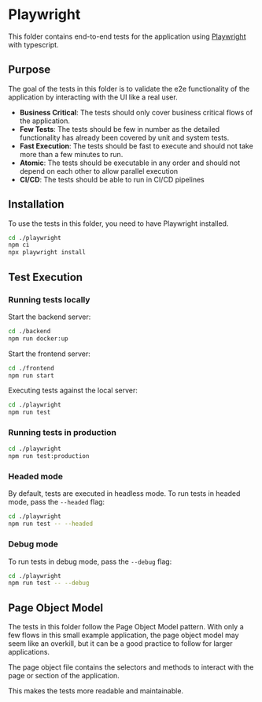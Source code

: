 # Playwright

This folder contains end-to-end tests for the application using [Playwright](https://playwright.dev/) with typescript.

##  Purpose

The goal of the tests in this folder is to validate the e2e functionality of the application by interacting with the UI like a real user.

- **Business Critical**: The tests should only cover business critical flows of the application.
- **Few Tests**: The tests should be few in number as the detailed functionality has already been covered by unit and system tests.
- **Fast Execution**: The tests should be fast to execute and should not take more than a few minutes to run.
- **Atomic**: The tests should be executable in any order and should not depend on each other to allow parallel execution
- **CI/CD**: The tests should be able to run in CI/CD pipelines

## Installation

To use the tests in this folder, you need to have Playwright installed. 

```bash
cd ./playwright
npm ci
npx playwright install
```

## Test Execution

### Running tests locally

Start the backend server:
```bash
cd ./backend
npm run docker:up
```

Start the frontend server:
```bash
cd ./frontend
npm run start
```

Executing tests against the local server:

```bash
cd ./playwright
npm run test
```

### Running tests in production

```bash
cd ./playwright
npm run test:production
```

### Headed mode

By default, tests are executed in headless mode. To run tests in headed mode, pass the `--headed` flag:

```bash
cd ./playwright
npm run test -- --headed
```

### Debug mode

To run tests in debug mode, pass the `--debug` flag:

```bash
cd ./playwright
npm run test -- --debug
```

## Page Object Model

The tests in this folder follow the Page Object Model pattern. With only a few flows in this small example application, the page object model may seem like an overkill, but it can be a good practice to follow for larger applications.

The page object file contains the selectors and methods to interact with the page or section of the application.

This makes the tests more readable and maintainable.




